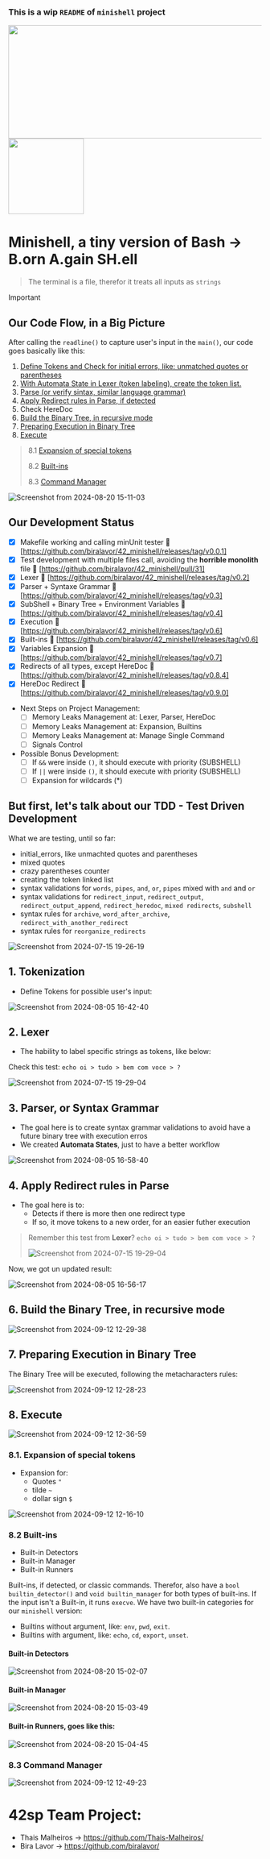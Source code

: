 ### This is a wip ```README``` of `minishell` project

<img src="https://github.com/user-attachments/assets/aad813db-13ee-4665-bed0-d444a0c1dcdf" width="525" height="225" />
<img src="https://github.com/biralavor/42_minishell/assets/80487147/9718ee86-fbb4-4625-b6cf-56176eb9d1a0" width="150" height="150" />


# Minishell, a tiny version of Bash -> B.orn A.gain SH.ell
> The terminal is a file, therefor it treats all inputs as `strings`

> [!IMPORTANT]
> ## Our Code Flow, in a Big Picture
> After calling the `readline()` to capture user's input in the `main()`, our code goes basically like this:
> 
> 1. [Define Tokens and Check for initial errors, like: unmatched quotes or parentheses](https://github.com/biralavor/42_minishell#1-tokenization)
> 2. [With Automata State in Lexer (token labeling), create the token list.](https://github.com/biralavor/42_minishell#2-lexer)
> 3. [Parse (or verify sintax, similar language grammar)](https://github.com/biralavor/42_minishell#3-parser-or-syntax-grammar)
> 4. [Apply Redirect rules in Parse, if detected](https://github.com/biralavor/42_minishell#4-apply-redirect-rules-in-parse)
> 5. Check HereDoc
> 6. [Build the Binary Tree, in recursive mode](https://github.com/biralavor/42_minishell#5-build-the-binary-tree-in-recursive-mode)
> 7. [Preparing Execution in Binary Tree](https://github.com/biralavor/42_minishell#6-preparing-execution-in-binary-tree)
> 8. [Execute](https://github.com/biralavor/42_minishell#7-execute)
> > 8.1 [Expansion of special tokens](https://github.com/biralavor/42_minishell#71-expansion-of-special-tokens)
> > 
> > 8.2 [Built-ins](https://github.com/biralavor/42_minishell#72-built-ins)
> > 
> > 8.3 [Command Manager](https://github.com/biralavor/42_minishell#73-command-manager)

![Screenshot from 2024-08-20 15-11-03](https://github.com/user-attachments/assets/4c8e518f-fec8-493f-b47c-13f6001683a5)

## Our Development Status
- [x] Makefile working and calling minUnit tester :tada: [https://github.com/biralavor/42_minishell/releases/tag/v0.0.1]
- [x] Test development with multiple files call, avoiding the **horrible monolith** file :tada: [https://github.com/biralavor/42_minishell/pull/31]
- [x] Lexer :tada: [https://github.com/biralavor/42_minishell/releases/tag/v0.2]
- [x] Parser + Syntaxe Grammar :tada: [https://github.com/biralavor/42_minishell/releases/tag/v0.3]
- [x] SubShell + Binary Tree + Environment Variables :tada: [https://github.com/biralavor/42_minishell/releases/tag/v0.4]
- [x] Execution :tada: [https://github.com/biralavor/42_minishell/releases/tag/v0.6]
- [x] Built-ins :tada: [https://github.com/biralavor/42_minishell/releases/tag/v0.6]
- [x] Variables Expansion :tada: [https://github.com/biralavor/42_minishell/releases/tag/v0.7]
- [x] Redirects of all types, except HereDoc :tada: [https://github.com/biralavor/42_minishell/releases/tag/v0.8.4]
- [x] HereDoc Redirect :tada: [https://github.com/biralavor/42_minishell/releases/tag/v0.9.0]
- Next Steps on Project Management:
  - [ ] Memory Leaks Management at: Lexer, Parser, HereDoc
  - [ ] Memory Leaks Management at: Expansion, Builtins
  - [ ] Memory Leaks Management at: Manage Single Command
  - [ ] Signals Control
- Possible Bonus Development:
  - [ ] If `&&` were inside `()`, it should execute with priority (SUBSHELL)
  - [ ] If `||` were inside `()`, it should execute with priority (SUBSHELL)
  - [ ] Expansion for wildcards (*)

## But first, let's talk about our TDD - Test Driven Development
What we are testing, until so far:
- initial_errors, like unmachted quotes and parentheses
- mixed quotes
- crazy parentheses counter
- creating the token linked list
- syntax validations for `words`, `pipes`, `and`, `or`, `pipes` mixed with `and` and `or`
- syntax validations for `redirect_input`, `redirect_output`, `redirect_output_append`, `redirect_heredoc`, `mixed redirects`, `subshell`
- syntax rules for `archive`, `word_after_archive`, `redirect_with_another_redirect`
- syntax rules for `reorganize_redirects`

![Screenshot from 2024-07-15 19-26-19](https://github.com/user-attachments/assets/2e1d496e-029d-4a42-a11e-bc3f00e6d3d8)


## 1. Tokenization
- Define Tokens for possible user's input:

![Screenshot from 2024-08-05 16-42-40](https://github.com/user-attachments/assets/46778f94-5c54-4bfd-bdab-08b3c74dc5f9)


## 2. Lexer
- The hability to label specific strings as tokens, like below:
  
Check this test: `echo oi > tudo > bem com voce > ?`

![Screenshot from 2024-07-15 19-29-04](https://github.com/user-attachments/assets/52c15a56-6cdc-48d5-b7c0-91a1d2e81ba0)


## 3. Parser, or Syntax Grammar
- The goal here is to create syntax grammar validations to avoid have a future binary tree with execution erros
- We created **Automata States**, just to have a better workflow
  
![Screenshot from 2024-08-05 16-58-40](https://github.com/user-attachments/assets/5b259735-d293-4537-916b-49218f20f573)


## 4. Apply Redirect rules in Parse
- The goal here is to:
  - Detects if there is more then one redirect type
  - If so, it move tokens to a new order, for an easier futher execution
    
> Remember this test from **Lexer**? `echo oi > tudo > bem com voce > ?`
> 
> ![Screenshot from 2024-07-15 19-29-04](https://github.com/user-attachments/assets/52c15a56-6cdc-48d5-b7c0-91a1d2e81ba0)
> 
Now, we got un updated result:

![Screenshot from 2024-08-05 16-56-17](https://github.com/user-attachments/assets/e88007e9-aedf-4ff1-954b-5c1698bd1c2b)


## 6. Build the Binary Tree, in recursive mode
![Screenshot from 2024-09-12 12-29-38](https://github.com/user-attachments/assets/d248f2b5-46f8-4e70-9125-6df4f3a1cf0c)


## 7. Preparing Execution in Binary Tree
The Binary Tree will be executed, following the metacharacters rules:

![Screenshot from 2024-09-12 12-28-23](https://github.com/user-attachments/assets/4f5e1700-3176-4b6a-a67e-bf556620e4b7)

## 8. Execute

![Screenshot from 2024-09-12 12-36-59](https://github.com/user-attachments/assets/5521ac35-07e8-46d1-aa8d-5b5bd9a78187)

### 8.1. Expansion of special tokens
- Expansion for:
  - Quotes `"`
  - tilde `~`
  - dollar sign `$`

![Screenshot from 2024-09-12 12-16-10](https://github.com/user-attachments/assets/5ced977f-8e35-4a2a-87de-6759c711ea71)


### 8.2 Built-ins
- Built-in Detectors
- Built-in Manager
- Built-in Runners

Built-ins, if detected, or classic commands. Therefor, also have a `bool builtin_detector()` and `void builtin_manager` for both types of built-ins.
If the input isn't a Built-in, it runs `execve`. We have two built-in categories for our `minishell` version:
 - Builtins without argument, like: `env`, `pwd`, `exit`.
 - Builtins with argument, like: `echo`, `cd`, `export`, `unset`.

#### Built-in Detectors
![Screenshot from 2024-08-20 15-02-07](https://github.com/user-attachments/assets/d875d654-ca3d-49b8-976f-8bd33555e2d4)

#### Built-in Manager
![Screenshot from 2024-08-20 15-03-49](https://github.com/user-attachments/assets/5a1317c8-901d-4ec5-b35c-b81ccb1e949e)

#### Built-in Runners, goes like this:
![Screenshot from 2024-08-20 15-04-45](https://github.com/user-attachments/assets/f8eab4cf-872f-475d-af50-8c9668988b97)

### 8.3 Command Manager
![Screenshot from 2024-09-12 12-49-23](https://github.com/user-attachments/assets/bd21e13a-79f9-4029-a767-9a48b5350555)


# 42sp Team Project:
- Thais Malheiros -> https://github.com/Thais-Malheiros/
- Bira Lavor -> https://github.com/biralavor/
